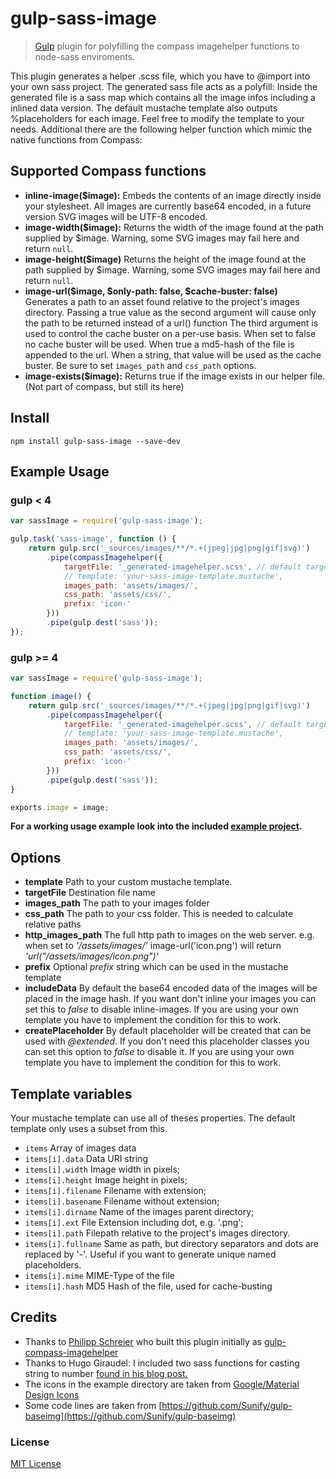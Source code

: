 # gulp-sass-image
> [Gulp](https://github.com/gulpjs/gulp) plugin for polyfilling the compass imagehelper functions to node-sass enviroments.

This plugin generates a helper .scss file, which you have to @import into your own sass project. The generated sass file acts as a polyfill: 
Inside the generated file is a sass map which contains all the image infos including a inlined data version. 
The default mustache template also outputs %placeholders for each image. Feel free to modify the template to your needs.
Additional there are the following helper function which mimic the native functions from Compass:

## Supported Compass functions
* **inline-image($image):** Embeds the contents of an image directly inside your stylesheet. All images are currently base64 encoded, in a future version SVG images will be UTF-8 encoded.
* **image-width($image):** Returns the width of the image found at the path supplied by $image. Warning, some SVG images may fail here and return `null`.
* **image-height($image)** Returns the height of the image found at the path supplied by $image. Warning, some SVG images may fail here and return `null`.
* **image-url($image, $only-path: false, $cache-buster: false)**  
  Generates a path to an asset found relative to the project's images directory.
  Passing a true value as the second argument will cause only the path to be returned instead of a url() function
  The third argument is used to control the cache buster on a per-use basis. When set to false no cache buster will be used. When true a md5-hash of the file is appended to the url. When a string, that value will be used as the cache buster. Be sure to set `images_path` and `css_path` options.
* **image-exists($image):** Returns true if the image exists in our helper file. (Not part of compass, but still its here)

## Install
```shell
npm install gulp-sass-image --save-dev
```

## Example Usage

### gulp < 4

```javascript
var sassImage = require('gulp-sass-image');

gulp.task('sass-image', function () {
    return gulp.src('_sources/images/**/*.+(jpeg|jpg|png|gif|svg)')
        .pipe(compassImagehelper({
            targetFile: '_generated-imagehelper.scss', // default target filename is '_sass-image.scss'
            // template: 'your-sass-image-template.mustache',
            images_path: 'assets/images/',
            css_path: 'assets/css/',
            prefix: 'icon-'
        }))
        .pipe(gulp.dest('sass'));
});
```

### gulp >= 4

```javascript
var sassImage = require('gulp-sass-image');

function image() {
    return gulp.src('_sources/images/**/*.+(jpeg|jpg|png|gif|svg)')
        .pipe(compassImagehelper({
            targetFile: '_generated-imagehelper.scss', // default target filename is '_sass-image.scss'
            // template: 'your-sass-image-template.mustache',
            images_path: 'assets/images/',
            css_path: 'assets/css/',
            prefix: 'icon-'
        }))
        .pipe(gulp.dest('sass'));
}

exports.image = image;
```

**For a working usage example look into the included [example project](./example/).**

## Options
* **template** Path to your custom mustache template.
* **targetFile** Destination file name
* **images_path** The path to your images folder
* **css_path** The path to your css folder. This is needed to calculate relative paths
* **http_images_path** The full http path to images on the web server. 
  e.g. when set to *'/assets/images/'* image-url('icon.png') will return *'url("/assets/images/icon.png")'*
* **prefix** Optional *prefix* string which can be used in the mustache template
* **includeData** By default the base64 encoded data of the images will be placed in the image hash. If you want don't inline your images you can set this to *false* to disable inline-images. If you are using your own template you have to implement the condition for this to work.
* **createPlaceholder** By default placeholder will be created that can be used with *@extended*. If you don't need this placeholder classes you can set this option to *false* to disable it. If you are using your own template you have to implement the condition for this to work.

## Template variables
Your mustache template can use all of theses properties. The default template only uses a subset from this.
* ```items``` Array of images data
* ```items[i].data``` Data URI string
* ```items[i].width``` Image width in pixels;
* ```items[i].height``` Image height in pixels;
* ```items[i].filename``` Filename with extension;
* ```items[i].basename``` Filename without extension;
* ```items[i].dirname``` Name of the images parent directory;
* ```items[i].ext``` File Extension including dot, e.g. '.png';
* ```items[i].path``` Filepath relative to the project's images directory.
* ```items[i].fullname``` Same as path, but directory separators and dots are replaced by '-'. Useful if you want to generate unique named placeholders.
* ```items[i].mime``` MIME-Type of the file
* ```items[i].hash``` MD5 Hash of the file, used for cache-busting

## Credits
* Thanks to [Philipp Schreier](https://github.com/phlppschrr) who built this plugin initially as [gulp-compass-imagehelper](https://github.com/phlppschrr/gulp-compass-imagehelper)
* Thanks to Hugo Giraudel: I included two sass functions for casting string to number [found in his blog post.](http://hugogiraudel.com/2014/01/15/sass-string-to-number/) 
* The icons in the example directory are taken from [Google/Material Design Icons](https://github.com/google/material-design-icons)
* Some code lines are taken from [https://github.com/Sunify/gulp-baseimg](https://github.com/Sunify/gulp-baseimg)

### License
[MIT License](http://en.wikipedia.org/wiki/MIT_License)
